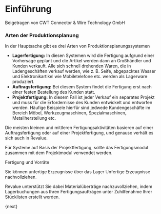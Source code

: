 # Einführung
<span class="text-muted contributed-by">Beigetragen von CWT Connector & Wire Technology GmbH</span>

### Arten der Produktionsplanung

In der Hauptsache gibt es drei Arten von Produktionsplanungssystemen

* **Lagerfertigung:** In diesen Systemen wird die Fertigung aufgrund einer Vorhersage geplant und die Artikel werden dann an Großhändler und Kunden verkauft. Alle sich schnell drehenden Waren, die in Ladengeschäften verkauf werden, wie z. B. Seife, abgepacktes Wasser und Elektronikartikel wie Mobiletelefone etc. werden als Lagerware produziert.
* **Auftragsfertigung:** Bei diesem System findet die Fertigung erst nach einer festen Bestellung des Kunden statt.
* **Projektfertigung:** In diesem Fall ist jeder Verkauf ein separates Projekt und muss für die Erfordernisse des Kunden entwickelt und entworfen werden. Häufige Beispiele hierfür sind jedwede Kundengeschäfte im Bereich Möbel, Werkzeugmaschinen, Spezialmaschinen, Metallherstellung etc.

Die meisten kleinen und mittleren Fertigungsaktivitäten basieren auf einer Auftragsfertigung oder auf einer Projektfertigung, und genauso verhält es sich auch in Revalue.

Für Systeme auf Basis der Projektfertigung, sollte das Fertigungsmodul zusammen mit dem Projektmodul verwendet werden.

Fertigung und Vorräte

Sie können unfertige Erzeugnisse über das Lager Unfertige Erzeugnisse nachvollziehen.

Revalue unterstützt Sie dabei Materialüberträge nachzuvollziehen, indem Lagerbuchungen aus Ihren Fertigungsaufträgen unter Zuhilfenahme Ihrer Stücklisten erstellt werden.

{next}
